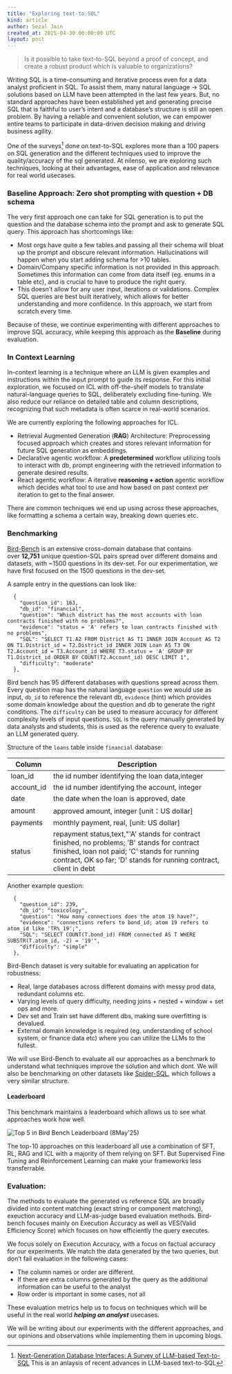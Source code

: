 ```yaml
---
title: "Exploring text-to-SQL"
kind: article
author: Sezal Jain
created_at: 2025-04-30 00:00:00 UTC
layout: post
---
```


> Is it possible to take text-to-SQL beyond a proof of concept, and create a robust product which is valuable to organizations?

Writing SQL is a time-consuming and iterative process even for a data analyst proficient in SQL. To assist them, many natural language → SQL solutions based on LLM have been attempted in the last few years. But, no standard approaches have been established yet and generating precise SQL that is faithful to user’s intent and a database’s structure is still an open problem. By having a reliable and convenient solution, we can empower entire teams to participate in data-driven decision making and driving business agility.

One of the surveys[^1] done on text-to-SQL explores more than a 100 papers on SQL generation and the different techniques used to improve the quality/accuracy of the sql generated. At nilenso, we are exploring such techniques, looking at their advantages, ease of application and relevance for real world usecases.

### Baseline Approach: Zero shot prompting with question + DB schema

The very first approach one can take for SQL generation is to put the question and the database schema into the prompt and ask to generate SQL query. This approach has shortcomings like:

- Most orgs have quite a few tables and passing all their schema will bloat up the prompt and obscure relevant information. Hallucinations will happen when you start adding schema for >10 tables.
- Domain/Company specific information is not provided in this approach. Sometimes this information can come from data itself (eg. enums in a table etc), and is crucial to have to produce the right query.
- This doesn’t allow for any user input, iterations or validations. Complex SQL queries are best built iteratively, which allows for better understanding and more confidence. In this approach, we start from scratch every time.

Because of these, we continue experimenting with different approaches to improve SQL accuracy, while keeping this approach as the **Baseline** during evaluation.

### In Context Learning

In-context learning is a technique where an LLM is given examples and instructions within the input prompt to guide its response.
For this initial exploration, we focused on ICL with off-the-shelf models to translate natural-language queries to SQL, deliberately excluding fine-tuning. We also reduce our reliance on detailed table and column descriptions, recognizing that such metadata is often scarce in real-world scenarios.

We are currently exploring the following approaches for ICL.
- Retrieval Augmented Generation (**RAG**) Architecture: Preprocessing focused approach which creates and stores relevant information for future SQL generation as embeddings.
- Declarative agentic workflow: A **predetermined** workflow utilizing tools to interact with db, prompt engineering with the retrieved information to generate desired results.
- React agentic workflow: A iterative **reasoning + action** agentic workflow which decides what tool to use and how based on past context per iteration to get to the final answer.

There are common techniques we end up using across these approaches, like formatting a schema a certain way, breaking down queries etc. 

### Benchmarking

[Bird-Bench](https://bird-bench.github.io/) is an extensive cross-domain database that contains over **12,751** unique question-SQL pairs spread over different domains and datasets, with ~1500 questions in its dev-set.  For our experimentation, we have first focused on the 1500 questions in the dev-set.

A sample entry in the questions can look like:

```
  {
    "question_id": 163,
    "db_id": "financial",
    "question": "Which district has the most accounts with loan contracts finished with no problems?",
    "evidence": "status = 'A' refers to loan contracts finished with no problems",
    "SQL": "SELECT T1.A2 FROM District AS T1 INNER JOIN Account AS T2 ON T1.District_id = T2.District_id INNER JOIN Loan AS T3 ON T2.Account_id = T3.Account_id WHERE T3.status = 'A' GROUP BY T1.District_id ORDER BY COUNT(T2.Account_id) DESC LIMIT 1",
    "difficulty": "moderate"
  },
```
Bird bench has 95 different databases with questions spread across them. Every question map has the natural language `question` we would use as input, `db_id` to reference the relevant db, `evidence` (hint) which provides some domain knowledge about the question and db to generate the right conditions. The `difficulty` can be used to measure accuracy for different complexity levels of input questions. `SQL` is the query manually generated by data analysts and students, this is used as the reference query to evaluate an LLM generated query.

Structure of the `loans` table inside `financial` database:

| Column    | Description |
| -------- | ------- |
| loan_id |   the id number identifying the loan data,integer    |
| account_id | the id number identifying the account, integer     |
| date    | the date when the loan is approved, date  |
| amount | approved amount, integer [unit：US dollar]    |
| payments    | monthly payment, real, [unit: US dollar]   |
| status | repayment status,text,"'A' stands for contract finished, no problems; 'B' stands for contract finished, loan not paid; 'C' stands for running contract, OK so far; 'D' stands for running contract, client in debt    |


Another example question:
```
  {
    "question_id": 239,
    "db_id": "toxicology",
    "question": "How many connections does the atom 19 have?",
    "evidence": "connections refers to bond_id; atom 19 refers to atom_id like 'TR%_19';",
    "SQL": "SELECT COUNT(T.bond_id) FROM connected AS T WHERE SUBSTR(T.atom_id, -2) = '19'",
    "difficulty": "simple"
  },
```


Bird-Bench dataset is very suitable for evaluating an application for robustness:
- Real, large databases across different domains with messy prod data, redundant columns etc.
- Varying levels of query difficulty, needing joins + nested + window + set ops and more.
- Dev set and Train set have different dbs, making sure overfitting is devalued.
- External domain knowledge is required (eg. understanding of school system, or finance data etc) where you can utilize the LLMs to the fullest.

We will use Bird-Bench to evaluate all our approaches as a benchmark to understand what techniques improve the solution and which dont. We will also be benchmarking on other datasets like [Spider-SQL](https://yale-lily.github.io/spider), which follows a very similar structure.

#### Leaderboard
This benchmark maintains a leaderboard which allows us to see what approaches work how well.

<img src="/images/blog/bird-bench-leaderboard.png" class="bucket-image" style="margin: auto; text-align:center" alt="Top 5 in Bird Bench Leaderboard (8May'25)">

The top-10 approaches on this leaderboard all use a combination of SFT, RL, RAG and ICL with a majority of them relying on SFT. But Supervised Fine Tuning and Reinforcement Learning can make your frameworks less transferrable.

### Evaluation:

The methods to evaluate the generated vs reference SQL are broadly divided into content matching (exact string or component matching), exeuction accuracy and LLM-as-judge based evaluation methods. Bird-bench focuses mainly on Execution Accuracy as well as VES(Valid Efficiency Score) which focuses on how efficiently the query executes. 

We focus solely on Execution Accuracy, with a focus on factual accuracy for our experiments. We match the data generated by the two queries, but don’t fail evaluation in the following cases:

- The column names or order are different.
- If there are extra columns generated by the query as the additional information can be useful to the analyst
- Row order is important in some cases, not all

These evaluation metrics help us to focus on techniques which will be useful in the real world ***helping an analyst*** usecases.

We will be writing about our experiments with the different approaches, and our opinions and observations while implementing them in upcoming blogs.

[^1]: [Next-Generation Database Interfaces: A Survey of LLM-based Text-to-SQL](https://arxiv.org/pdf/2406.08426v3) This is an anlaysis of recent advances in LLM-based text-to-SQL
